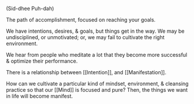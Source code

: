 (Sid-dhee Puh-dah)

The path of accomplishment, focused on reaching your goals.

We have intentions, desires, & goals, but things get in the way. We may be undisciplined, or unmotivated; or, we may fail to cultivate the right environment.

We hear from people who meditate a lot that they become more successful & optimize their performance.

There is a relationship between [[Intention]], and [[Manifestation]].

How can we cultivate a particular kind of mindset, environment, & cleansing practice so that our [[Mind]] is focused and pure? Then, the things we want in life will become manifest.